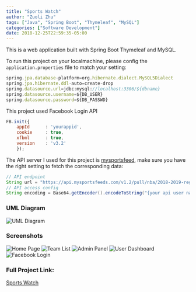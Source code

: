 ```yaml
---
title: "Sports Watch"
author: "Zuoli Zhu"
tags: ["Java", "Spring Boot", "Thymeleaf", "MySQL"]
categories: ["Software Development"]
date: 2018-12-25T22:59:35-05:00
---
```


This is a web application built with Spring Boot Thymeleaf and MySQL.

To run this project on your localmachine, please config the `application.properties` file to match your setting:

```javascript
spring.jpa.database-platform=org.hibernate.dialect.MySQL5Dialect
spring.jpa.hibernate.ddl-auto=create-drop
spring.datasource.url=jdbc:mysql://localhost:3306/${dbname}
spring.datasource.username=${DB_USER}
spring.datasource.password=${DB_PASSWD}
```

This project used Facebook Login API

```javascript
FB.init({
    appId      : 'yourappid',
    cookie     : true,
    xfbml      : true,
    version    : 'v3.2'
    });
```

The API server I used for this project is [mysportsfeed](https://www.mysportsfeeds.com/), make sure you have the right setting to fetch the corresponding data:

```java
// API endpoint
String url = "https://api.mysportsfeeds.com/v1.2/pull/nba/2018-2019-regular/team_gamelogs.json?team=" + teamID;
// API access config
String encoding = Base64.getEncoder().encodeToString("{your api user name}:{your api password}".getBytes());

```

### UML Diagram
![UML Diagram](/images/dev/springboot/sportswatch/umldiagram.png)

### Screenshots
![Home Page](/images/dev/springboot/sportswatch/homepage.png)
![Team List](/images/dev/springboot/sportswatch/teamlist.png)
![Admin Panel](/images/dev/springboot/sportswatch/adminpanel.png)
![User Dashboard](/images/dev/springboot/sportswatch/userdash.png)
![Facebook Login](/images/dev/springboot/sportswatch/facebooklogin.png)


### Full Project Link:

[Sports Watch](https://github.com/zuolizhu/SportsWatchWebApp)
